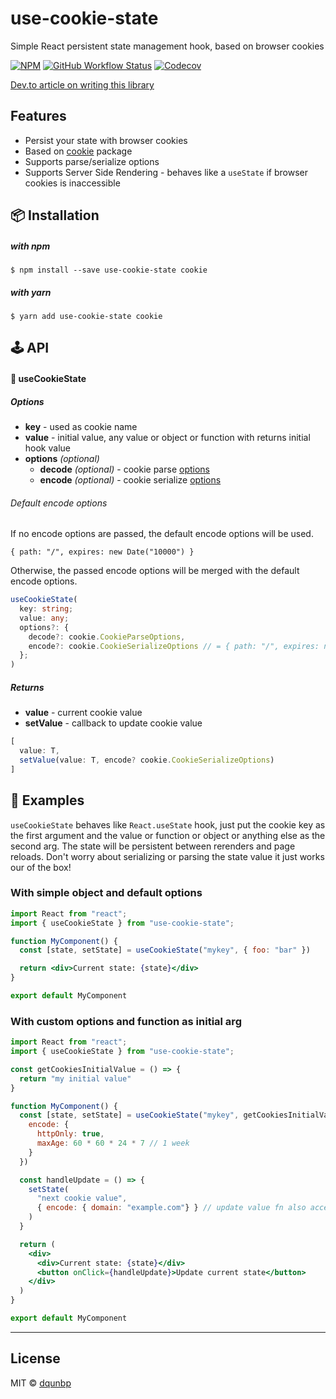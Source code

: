 # use-cookie-state

Simple React persistent state management hook, based on browser cookies

[![NPM](https://img.shields.io/npm/v/use-cookie-state)](https://www.npmjs.com/package/use-cookie-state)
[![GitHub Workflow Status](https://img.shields.io/github/workflow/status/dqunbp/use-cookie-state/Release)](https://github.com/dqunbp/use-cookie-state/actions?query=workflow%3ARelease)
[![Codecov](https://img.shields.io/codecov/c/github/dqunbp/use-cookie-state)](https://codecov.io/gh/dqunbp/use-cookie-state)

[Dev.to article on writing this library](https://dev.to/dqunbp/store-state-in-cookies-with-use-cookie-value-react-hook-4i4f)

## Features

- Persist your state with browser cookies
- Based on [cookie](https://www.npmjs.com/package/cookie) package
- Supports parse/serialize options
- Supports Server Side Rendering - behaves like a `useState` if browser cookies is inaccessible


## 📦 Installation

  ##### with npm

    $ npm install --save use-cookie-state cookie

  ##### with yarn

    $ yarn add use-cookie-state cookie

## 🕹 API

#### 🔗 useCookieState

##### Options

- **key** - used as cookie name
- **value** - initial value, any value or object or function with returns initial hook value
- **options** *(optional)*
  - **decode** *(optional)* - cookie parse [options](https://www.npmjs.com/package/cookie#options)
  - **encode** *(optional)* - cookie serialize [options](https://www.npmjs.com/package/cookie#options-1)

###### Default encode options

If no encode options are passed, the default encode options will be used.

`{ path: "/", expires: new Date("10000") }`

Otherwise, the passed encode options will be merged with the default encode options.

```ts
useCookieState(
  key: string;
  value: any; 
  options?: {
    decode?: cookie.CookieParseOptions, 
    encode?: cookie.CookieSerializeOptions // = { path: "/", expires: new Date("10000") }
  };
)
```

##### Returns

- **value** - current cookie value
- **setValue** - callback to update cookie value

```ts
[
  value: T,
  setValue(value: T, encode? cookie.CookieSerializeOptions)
]
```


## 📖 Examples

`useCookieState` behaves like `React.useState` hook, just put the cookie key as the first argument and the value or function or object or anything else as the second arg.
The state will be persistent between rerenders and page reloads.
Don't worry about serializing or parsing the state value it just works our of the box!

### With simple object and default options

```jsx
import React from "react";
import { useCookieState } from "use-cookie-state";

function MyComponent() {
  const [state, setState] = useCookieState("mykey", { foo: "bar" })

  return <div>Current state: {state}</div>
}

export default MyComponent
```

### With custom options and function as initial arg

```jsx
import React from "react";
import { useCookieState } from "use-cookie-state";

const getCookiesInitialValue = () => {
  return "my initial value"
}

function MyComponent() {
  const [state, setState] = useCookieState("mykey", getCookiesInitialValue, {
    encode: {
      httpOnly: true,
      maxAge: 60 * 60 * 24 * 7 // 1 week
    }
  })

  const handleUpdate = () => {
    setState(
      "next cookie value", 
      { encode: { domain: "example.com"} } // update value fn also accepts custom encode options
    )
  }

  return (
    <div>
      <div>Current state: {state}</div>
      <button onClick={handleUpdate}>Update current state</button>
    </div>
  )
}

export default MyComponent
```

---

## License

MIT © [dqunbp](https://github.com/dqunbp)

